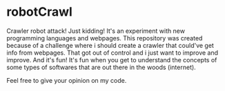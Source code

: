 robotCrawl
==========

Crawler robot attack! Just kidding! It's an experiment with new programming languages and webpages.
This repository was created because of a challenge where i should create a crawler that could've get info from webpages.
That got out of control and i just want to improve and improve. And it's fun! It's fun when you get to understand the concepts of some types of softwares that are out there in the woods (internet).

Feel free to give your opinion on my code.
